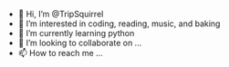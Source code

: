 - 👋 Hi, I’m @TripSquirrel
- 👀 I’m interested in coding, reading, music, and baking
- 🌱 I’m currently learning python
- 💞️ I’m looking to collaborate on ...
- 📫 How to reach me ...

<!---
TripSquirrel/TripSquirrel is a ✨ special ✨ repository because its `README.md` (this file) appears on your GitHub profile.
You can click the Preview link to take a look at your changes.
--->
